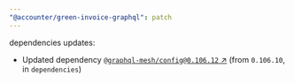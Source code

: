 ```yaml
---
"@accounter/green-invoice-graphql": patch
---
```

dependencies updates:
  - Updated dependency [`@graphql-mesh/config@0.106.12` ↗︎](https://www.npmjs.com/package/@graphql-mesh/config/v/0.106.12) (from `0.106.10`, in `dependencies`)
